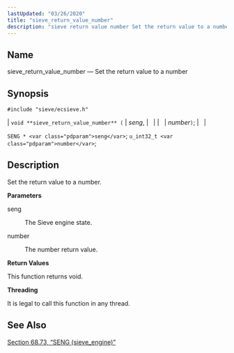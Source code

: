 ```yaml
---
lastUpdated: "03/26/2020"
title: "sieve_return_value_number"
description: "sieve return value number Set the return value to a number void sieve return value number seng number SENG seng u int 32 t number Set the return value to a number seng The Sieve engine state number The number return value This function returns void It is legal to..."
---
```


<a name="apis.sieve_return_value_number"></a> 
## Name

sieve_return_value_number — Set the return value to a number

## Synopsis

`#include "sieve/ecsieve.h"`

| `void **sieve_return_value_number** (` | <var class="pdparam">seng</var>, |   |
|   | <var class="pdparam">number</var>`)`; |   |

`SENG * <var class="pdparam">seng</var>`;
`u_int32_t <var class="pdparam">number</var>`;<a name="idp60614384"></a> 
## Description

Set the return value to a number.

**<a name="idp60615600"></a> Parameters**

<dl class="variablelist">

<dt>seng</dt>

<dd>

The Sieve engine state.

</dd>

<dt>number</dt>

<dd>

The number return value.

</dd>

</dl>

**<a name="idp60620176"></a> Return Values**

This function returns void.

**<a name="idp60621088"></a> Threading**

It is legal to call this function in any thread.

<a name="idp60622512"></a> 
## See Also

[Section 68.73, “SENG (sieve_engine)”](structs.seng "68.73. SENG (sieve_engine)")